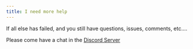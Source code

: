 ```yaml
---
title: I need more help
---
```


If all else has failed, and you still have questions, issues, comments, etc....

Please come have a chat in the [Discord Server](https://static.xtremeownage.com/discord)
